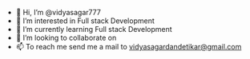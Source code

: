 - 👋 Hi, I’m @vidyasagar777
- 👀 I’m interested in Full stack Development
- 🌱 I’m currently learning Full stack Development
- 💞️ I’m looking to collaborate on 
- 📫 To reach me send me a mail to vidyasagardandetikar@gmail.com

<!---
vidyasagar777/vidyasagar777 is a ✨ special ✨ repository because its `README.md` (this file) appears on your GitHub profile.
You can click the Preview link to take a look at your changes.
--->
